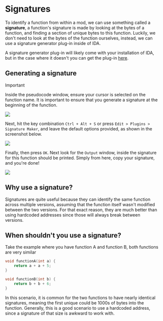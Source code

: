 # Signatures

To identify a function from within a mod, we can use something called a **signature**, a function's signature is made by looking at the bytes of a function, and finding a section of unique bytes to this function. Luckily, we don't need to look at the bytes of the function ourselves, instead, we can use a signature generator plug-in inside of IDA.

A signature generator plug-in will likely come with your installation of IDA, but in the case where it doesn't you can get the plug-in [here](https://github.com/A200K/IDA-Pro-SigMaker).

## Generating a signature

> [!IMPORTANT]
Inside the pseudocode window, ensure your cursor is selected on the function name. It is important to ensure that you generate a signature at the beginning of the function.

![](/concepts/signatures/cursor-on-start.png)

Next, hit the key combination `Ctrl + Alt + S` or press `Edit > Plugins > Signature Maker`, and leave the default options provided, as shown in the screenshot below.

![](/concepts/signatures/signature-maker-options.png)

Finally, then press `OK`. Next look for the `Output` window, inside the signature for this function should be printed. Simply from here, copy your signature, and you're done!

![](/concepts/signatures/signature-output.png)

## Why use a signature?

Signatures are quite useful because they can identify the same function across multiple versions, assuming that the function itself wasn't modified between the two versions. For that exact reason, they are much better than using hardcoded addresses since those will always break between versions.

## When shouldn't you use a signature?

Take the example where you have function A and function B, both functions are very similar

```c++
void functionA(int a) {
    return a + a + 5;
}

void functionB(int b) {
    return b + b + 6;
}
```

In this scenario, it is common for the two functions to have nearly identical signatures, meaning the first unique could be 1000s of bytes into the function. Generally, this is a good scenario to use a hardcoded address, since a signature of that size is awkward to work with.
